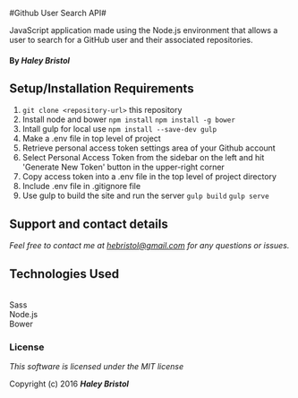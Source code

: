 #Github User Search API#

JavaScript application made using the Node.js environment that allows a user to search for a GitHub user and their associated repositories.

#### By _**Haley Bristol**_

## Setup/Installation Requirements

1. `git clone <repository-url>` this repository
2. Install node and bower `npm install` `npm install -g bower`
3. Intall gulp for local use `npm install --save-dev gulp`
4. Make a .env file in top level of project
5. Retrieve personal access token settings area of your Github account
6. Select Personal Access Token from the sidebar on the left and hit 'Generate New Token' button in the upper-right corner
7. Copy access token into a .env file in the top level of project directory
8. Include .env file in .gitignore file
9. Use gulp to build the site and run the server `gulp build` `gulp serve`

## Support and contact details

_Feel free to contact me at hebristol@gmail.com for any questions or issues._

## Technologies Used
<br>
Sass
<br>
Node.js
<br>
Bower
<br>


### License

*This software is licensed under the MIT license*

Copyright (c) 2016 **_Haley Bristol_**
